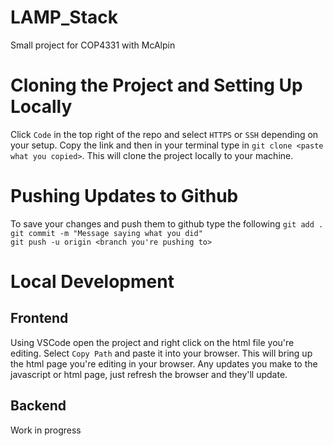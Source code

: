 # LAMP_Stack
Small project for COP4331 with McAlpin

# Cloning the Project and Setting Up Locally
Click `Code` in the top right of the repo and select `HTTPS` or `SSH` depending on your setup.  Copy the link and then in your terminal type in `git clone <paste what you copied>`.  This will clone the project locally to your machine.

# Pushing Updates to Github
To save your changes and push them to github type the following `git add .`  
`git commit -m "Message saying what you did"`  
`git push -u origin <branch you're pushing to>`  

# Local Development
## Frontend
Using VSCode open the project and right click on the html file you're editing.  Select `Copy Path` and paste it into your browser.  This will bring up the html page you're editing in your browser.  Any updates you make to the javascript or html page, just refresh the browser and they'll update.

## Backend
Work in progress